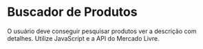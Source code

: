 # Buscador de Produtos

O usuário deve conseguir pesquisar produtos ver a descrição com detalhes.
Utilize JavaScript e a API do Mercado Livre.
